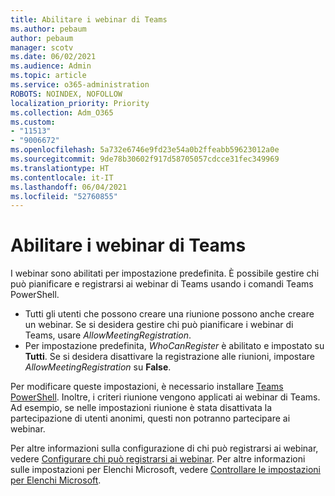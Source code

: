 ```yaml
---
title: Abilitare i webinar di Teams
ms.author: pebaum
author: pebaum
manager: scotv
ms.date: 06/02/2021
ms.audience: Admin
ms.topic: article
ms.service: o365-administration
ROBOTS: NOINDEX, NOFOLLOW
localization_priority: Priority
ms.collection: Adm_O365
ms.custom:
- "11513"
- "9006672"
ms.openlocfilehash: 5a732e6746e9fd23e54a0b2ffeabb59623012a0e
ms.sourcegitcommit: 9de78b30602f917d58705057cdcce31fec349969
ms.translationtype: HT
ms.contentlocale: it-IT
ms.lasthandoff: 06/04/2021
ms.locfileid: "52760855"
---
```

# <a name="enable-teams-webinars"></a>Abilitare i webinar di Teams

I webinar sono abilitati per impostazione predefinita. È possibile gestire chi può pianificare e registrarsi ai webinar di Teams usando i comandi Teams PowerShell.

- Tutti gli utenti che possono creare una riunione possono anche creare un webinar. Se si desidera gestire chi può pianificare i webinar di Teams, usare *AllowMeetingRegistration*. 
- Per impostazione predefinita, *WhoCanRegister* è abilitato e impostato su **Tutti**. Se si desidera disattivare la registrazione alle riunioni, impostare *AllowMeetingRegistration* su **False**.

Per modificare queste impostazioni, è necessario installare [Teams PowerShell](/microsoftteams/teams-powershell-install). Inoltre, i criteri riunione vengono applicati ai webinar di Teams. Ad esempio, se nelle impostazioni riunione è stata disattivata la partecipazione di utenti anonimi, questi non potranno partecipare ai webinar.

Per altre informazioni sulla configurazione di chi può registrarsi ai webinar, vedere [Configurare chi può registrarsi ai webinar](/microsoftteams/set-up-webinars?source=docs#configure-who-can-register-for-webinars). Per altre informazioni sulle impostazioni per Elenchi Microsoft, vedere [Controllare le impostazioni per Elenchi Microsoft](/sharepoint/control-lists).